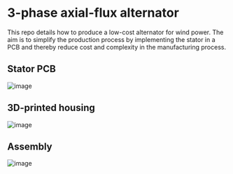 # 3-phase axial-flux alternator
This repo details how to produce a low-cost alternator for wind power. The aim is to simplify the production process by implementing the stator in a PCB and thereby reduce cost and complexity in the manufacturing process.

## Stator PCB
![image](https://github.com/Nelsonio/3-phase-axial-flux-alternator-/assets/138862710/a16d4b30-54da-46f1-8107-eb6a33933b93)

## 3D-printed housing
![image](https://github.com/Nelsonio/3-phase-axial-flux-alternator-/assets/138862710/f8ede565-42d7-4efa-ad2c-88d461ae1a1b)

## Assembly
![image](https://github.com/Nelsonio/3-phase-axial-flux-alternator-/assets/138862710/4f8adc17-ddd5-4cf3-9bdc-d930e96140bc)

